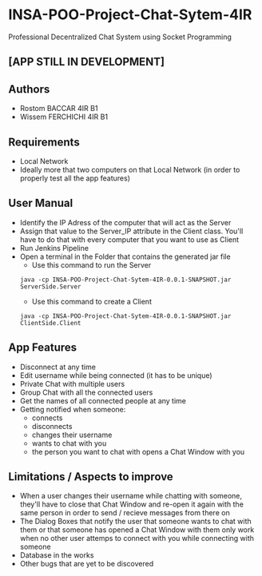 # INSA-POO-Project-Chat-Sytem-4IR
Professional Decentralized Chat System using Socket Programming
## [APP STILL IN DEVELOPMENT]

## Authors
- Rostom BACCAR 4IR B1
- Wissem FERCHICHI 4IR B1

## Requirements
- Local Network
- Ideally more that two computers on that Local Network (in order to properly test all the app features)

## User Manual
- Identify the IP Adress of the computer that will act as the Server
- Assign that value to the Server_IP attribute in the Client class. You'll have to do that with every computer that you want to use as Client
- Run Jenkins Pipeline 
- Open a terminal in the Folder that contains the generated jar file
  - Use this command to run the Server
  ```
  java -cp INSA-POO-Project-Chat-Sytem-4IR-0.0.1-SNAPSHOT.jar ServerSide.Server
  ```
  - Use this command to create a Client
  ```
  java -cp INSA-POO-Project-Chat-Sytem-4IR-0.0.1-SNAPSHOT.jar ClientSide.Client
  ```

## App Features
- Disconnect at any time
- Edit username while being connected (it has to be unique)
- Private Chat with multiple users
- Group Chat with all the connected users
- Get the names of all connected people at any time
- Getting notified when someone:
  - connects
  - disconnects
  - changes their username
  - wants to chat with you
  - the person you want to chat with opens a Chat Window with you

## Limitations / Aspects to improve
- When a user changes their username while chatting with someone, they'll have to close that Chat Window and re-open it again with the same person in order to send / recieve messages from there on
- The Dialog Boxes that notify the user that someone wants to chat with them or that someone has opened a Chat Window with them only work when no other user attemps to connect with you while connecting with someone
- Database in the works
- Other bugs that are yet to be discovered
